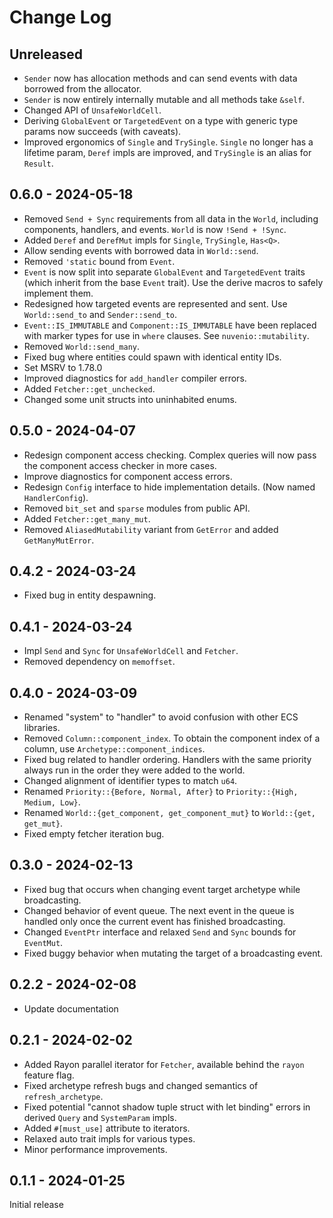 # Change Log

## Unreleased

- `Sender` now has allocation methods and can send events with data borrowed from the allocator.
- `Sender` is now entirely internally mutable and all methods take `&self`.
- Changed API of `UnsafeWorldCell`.
- Deriving `GlobalEvent` or `TargetedEvent` on a type with generic type params now succeeds (with caveats).
- Improved ergonomics of `Single` and `TrySingle`. `Single` no longer has a lifetime param, `Deref` impls are improved, and `TrySingle` is an alias for `Result`.

## 0.6.0 - 2024-05-18

- Removed `Send + Sync` requirements from all data in the `World`, including components, handlers, and events. `World` is now `!Send + !Sync`.
- Added `Deref` and `DerefMut` impls for `Single`, `TrySingle`, `Has<Q>`.
- Allow sending events with borrowed data in `World::send`.
- Removed `'static` bound from `Event`.
- `Event` is now split into separate `GlobalEvent` and `TargetedEvent` traits (which inherit from the base `Event` trait). Use the derive macros to safely implement them.
- Redesigned how targeted events are represented and sent. Use `World::send_to` and `Sender::send_to`.
- `Event::IS_IMMUTABLE` and `Component::IS_IMMUTABLE` have been replaced with marker types for use in `where` clauses. See `nuvenio::mutability`.
- Removed `World::send_many`.
- Fixed bug where entities could spawn with identical entity IDs.
- Set MSRV to 1.78.0
- Improved diagnostics for `add_handler` compiler errors.
- Added `Fetcher::get_unchecked`.
- Changed some unit structs into uninhabited enums.

## 0.5.0 - 2024-04-07

- Redesign component access checking. Complex queries will now pass the component access checker in more cases.
- Improve diagnostics for component access errors.
- Redesign `Config` interface to hide implementation details. (Now named `HandlerConfig`).
- Removed `bit_set` and `sparse` modules from public API.
- Added `Fetcher::get_many_mut`.
- Removed `AliasedMutability` variant from `GetError` and added `GetManyMutError`.

## 0.4.2 - 2024-03-24

- Fixed bug in entity despawning.

## 0.4.1 - 2024-03-24

- Impl `Send` and `Sync` for `UnsafeWorldCell` and `Fetcher`.
- Removed dependency on `memoffset`.

## 0.4.0 - 2024-03-09

- Renamed "system" to "handler" to avoid confusion with other ECS libraries.
- Removed `Column::component_index`. To obtain the component index of a column, use `Archetype::component_indices`.
- Fixed bug related to handler ordering. Handlers with the same priority always run in the order they were added to the world.
- Changed alignment of identifier types to match `u64`.
- Renamed `Priority::{Before, Normal, After}` to `Priority::{High, Medium, Low}`.
- Renamed `World::{get_component, get_component_mut}` to `World::{get, get_mut}`.
- Fixed empty fetcher iteration bug.

## 0.3.0 - 2024-02-13

- Fixed bug that occurs when changing event target archetype while broadcasting.
- Changed behavior of event queue. The next event in the queue is handled only once the current event has finished broadcasting.
- Changed `EventPtr` interface and relaxed `Send` and `Sync` bounds for `EventMut`.
- Fixed buggy behavior when mutating the target of a broadcasting event.

## 0.2.2 - 2024-02-08

- Update documentation

## 0.2.1 - 2024-02-02

- Added Rayon parallel iterator for `Fetcher`, available behind the `rayon` feature flag.
- Fixed archetype refresh bugs and changed semantics of `refresh_archetype`.
- Fixed potential "cannot shadow tuple struct with let binding" errors in derived `Query` and `SystemParam` impls.
- Added `#[must_use]` attribute to iterators.
- Relaxed auto trait impls for various types.
- Minor performance improvements.

## 0.1.1 - 2024-01-25

Initial release
